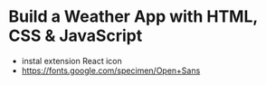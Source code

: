# Build a Weather App with HTML, CSS & JavaScript

- instal extension React icon
- https://fonts.google.com/specimen/Open+Sans
